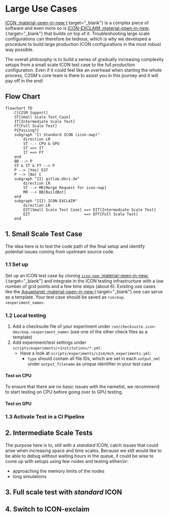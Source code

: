 # Large Use Cases

[ICON :material-open-in-new:](https://www.icon-model.org/icon_model){:target="_blank"} is a complex piece of software and even more so is [ICON-EXCLAIM :material-open-in-new:](https://github.com/C2SM/icon-exclaim){:target="_blank"} that builds on top of it. Troubleshooting large scale configurations can therefore be tedious, which is why we developed a procedure to build large production ICON configurations in the most robust way possible.

The overall philosophy is to build a series of gradually increasing complexity setups from a small scale ICON test case to the full production configuration. Even if it could feel like an overhead when starting the whole process, C2SM's core team is there to assist you in this journey and it will pay off in the end!

## Flow Chart

```mermaid
flowchart TD
    C[C2SM Support]
    ST[Small Scale Test Case]
    IT[Intermediate Scale Test]
    FT[Full Scale Test]
    P{Passing?}
    subgraph "I) Standard ICON (icon-nwp)"
        direction LR
        ST -.- CPU & GPU
        ST ==> IT
        IT ==> FT
    end
    BB --> P
    ST & IT & FT --> P
    P --> |Yes| EST
    P --> |No| C
    subgraph "II) gitlab.dkrz.de"
        direction LR
        ST --> MR[Merge Request for icon-nwp]
        MR --> BB[BuildBot]
    end
    subgraph "III) ICON-EXCLAIM"
        direction LR
        EST[Small Scale Test Case] ==> EIT[Intermediate Scale Test]
        EIT                        ==> EFT[Full Scale Test]
    end
```

## 1. Small Scale Test Case

The idea here is to test the code path of the final setup and identify potential issues coming from upstream source code.

### 1.1 Set up

Set up an ICON test case by cloning [`icon-nwp` :material-open-in-new:](https://gitlab.dkrz.de/icon/icon-nwp){:target="_blank"}
and integrate in the ICON testing infrastructure with a low number of grid points
and a few time steps (about 6). Existing use cases like the [Aquaplanet :material-open-in-new:](https://gitlab.dkrz.de/icon/icon-nwp/-/blob/master/run/exp.exclaim_ape_R02B04){:target="_blank"} one can serve as a template. Your test case should be saved as `run/exp.<experiment_name>`.

### 1.2 Local testing
1. Add a checksuite file of your experiment under `run/checksuite.icon-dev/exp.<experiment_name>` (use one of the other check files as a template)
2. Add experiment/test settings under `scripts/experiments/<institution>/*.yml`:
    - Have a look at `scripts/experiments/c2sm/mch_experiments.yml`:
        - `type` should contain all file IDs, which are set in each `output_nml` under `output_filename` as unique identifier in your test case

#### Test on CPU
To ensure that there are no basic issues with the namelist, we recommend to start testing on CPU before going over to GPU testing.

#### Test on GPU

### 1.3 Activate Test in a CI Pipeline

## 2. Intermediate Scale Tests
The purpose here is to, still with a *standard* ICON, catch issues that could arise when increasing space and time scales. Because we still would like to be able to debug without waiting hours in the queue, it could be wise to come up with setups using few nodes and testing either/or: 

- approaching the memory limits of the nodes
- long simulations

## 3. Full scale test with *standard* ICON

## 4. Switch to ICON-exclaim

